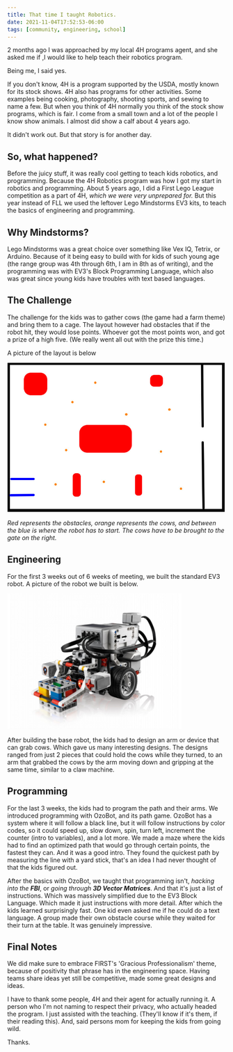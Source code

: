 ```yaml
---
title: That time I taught Robotics.
date: 2021-11-04T17:52:53-06:00
tags: [community, engineering, school]
---
```


2 months ago I was approached by my local 4H programs agent, and she asked me if ,I would like to help teach their 
robotics program.

Being me, I said yes.

If you don't know, 4H is a program supported by the USDA, mostly known for its stock shows. 
4H also has programs for other activities. Some examples being cooking, photography, shooting sports, 
and sewing to name a few. But when you think of 4H normally you think of the stock show programs, which is fair. 
I come from a small town and a lot of the people I know show animals. I almost did show a calf about 4 years ago.

It didn't work out. But that story is for another day.

## So, what happened?

Before the juicy stuff, it was really cool getting to teach kids robotics, and programming. Because the 4H Robotics program was how I 
got my start in robotics and programming. About 5 years ago, I did a First Lego League competition as a part of 4H, 
_which we were very unprepared for._ But this year instead of FLL we used the leftover Lego Mindstorms EV3 kits, to 
teach the basics of engineering and programming. 

## Why Mindstorms?
Lego Mindstorms was a great choice over something like Vex IQ, Tetrix, or Arduino. Because of it being easy to build 
with for kids of such young age (the range group was 4th through 6th, I am in 8th as of writing), and the programming 
was with EV3's Block Programming Language, which also was great since young kids have troubles with text based languages.

## The Challenge
The challenge for the kids was to gather cows (the game had a farm theme) and bring them to a cage. The layout however
had obstacles that if the robot hit, they would lose points. Whoever got the most points won, and got a prize of a high five.
(We really went all out with the prize this time.)

A picture of the layout is below

<img src="../../resources/_gen/images/posts/4h-robotics-2021-2022/cow_lego_board.jpg" alt="Layout" width="500"/>

_Red represents the obstacles, orange represents the cows, and between the blue is where the robot has to start. The 
cows have to be brought to the gate on the right._


## Engineering
For the first 3 weeks out of 6 weeks of meeting, we built the standard EV3 robot. A picture of the robot we built is below.

<img src="../../resources/_gen/images/posts/4h-robotics-2021-2022/ev3-education-robot.jpg" alt="drawing" width="400"/>

After building the base robot, the kids had to design an arm or device that can grab cows. Which gave us many
interesting designs. The designs ranged from just 2 pieces that could hold the cows while they turned, to an arm that grabbed 
the cows by the arm moving down and gripping at the same time, similar to a claw machine.


## Programming
For the last 3 weeks, the kids had to program the path and their arms. We introduced programming with OzoBot, and its 
path game. OzoBot has a system where it will follow a black line, but it will follow instructions by color codes, so it 
could speed up, slow down, spin, turn left, increment the counter (intro to variables), and a lot more. We made a maze 
where the kids had to find an optimized path that would go through certain points, the fastest they can. And it was a 
good intro. They found the quickest path by measuring the line with a yard stick, that's an idea I had never thought of 
that the kids figured out.

After the basics with OzoBot, we taught that programming isn't, *hacking into the **FBI***, or *going through **3D 
Vector Matrices***. And that it's just a list of instructions. Which was massively simplified due to the EV3 Block 
Language. Which made it just instructions with more detail. After which the kids learned surprisingly fast. One kid even
asked me if he could do a text language. A group made their own obstacle course while they waited for their turn at the
table. It was genuinely impressive.

## Final Notes
We did make sure to embrace FIRST's 'Gracious Professionalism' theme, because of positivity that phrase has in the engineering space. 
Having teams share ideas yet still be competitive, made some great designs and ideas.

I have to thank some people, 4H and their agent for actually running it. A person who I'm not naming to respect their 
privacy, who actually headed the program. I just assisted with the teaching. (They'll know if it's them, if their reading 
this). And, said persons mom for keeping the kids from going wild.

Thanks.

